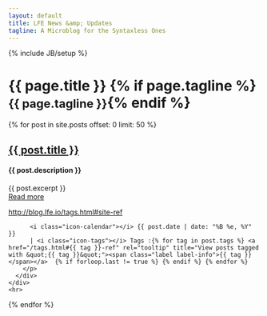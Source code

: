 ```yaml
---
layout: default
title: LFE News &amp; Updates
tagline: A Microblog for the Syntaxless Ones
---
```

{% include JB/setup %}
<div class="page-header-wrapper">
        <div class="page-header">
                <h1>{{ page.title }} {% if page.tagline %} <small>{{ page.tagline }}</small>{% endif %}</h1>
        </div>
</div>
{% for post in site.posts offset: 0 limit: 50 %}
<div class="row">
  <div class="span7">
    <div class="row">
      <div class="span5">
        <h2>
          <strong><a href="{{ post.url }}">{{ post.title }}</a></strong>
        </h2>
        <h4>{{ post.description }}</h4>
        <p>
          {{ post.excerpt }}
          <br />
          <a href="{{ post.url }}">Read more</a>
        </p>
        <p>

http://blog.lfe.io/tags.html#site-ref

          <i class="icon-calendar"></i> {{ post.date | date: "%B %e, %Y" }}
          | <i class="icon-tags"></i> Tags :{% for tag in post.tags %} <a href="/tags.html#{{ tag }}-ref" rel="tooltip" title="View posts tagged with &quot;{{ tag }}&quot;"><span class="label label-info">{{ tag }}</span></a>  {% if forloop.last != true %} {% endif %} {% endfor %}
        </p>
      </div>
    </div>
	<hr>
  </div>
</div>
{% endfor %}
